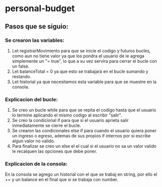 # personal-budget

## Pasos que se siguio:

### Se crearon las variables:

1. Let registrarMovimiento para que se inicie el codigo y futuros bucles, como aun no tiene valor ya que los pondra el usuario de le agrega simplemente un "= true", lo que a su vez servira para cerrar el bucle con un false.
2. Let balanceTotal = 0 ya que esto se trabajará en el bucle sumando y restando.
3. Let historial ya que necesitamos esta variable para que se muestre en la consola.

### Explicacion del bucle:

1. Se creo un bucle while para que se repita el codigo hasta que el usuario lo termine aplicando el mismo codigo al escribir "salir".
2. Se creo la condicional if para que si el usuario aprieta salir inmediatamente se cierre el bucle.
3. Se crearon las condicionales else if para cuando el usuario quiera poner un ingreso o egreso, ademas de sus propios if internos por si escribe algun valor no valido.
4. Para finalizar se creo un else el el cual si el usuario no sa un valor valido le recalquen las opciones que debe poner.

### Explicacion de la consola:

En la consola se agrego un historial con el que se trabaj en string, por ello el += y un balance en el final que si se trabaja con number.